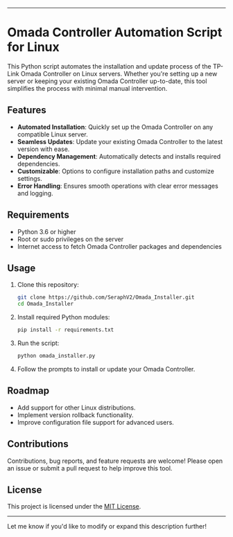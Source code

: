 

---

# Omada Controller Automation Script for Linux

This Python script automates the installation and update process of the TP-Link Omada Controller on Linux servers. Whether you're setting up a new server or keeping your existing Omada Controller up-to-date, this tool simplifies the process with minimal manual intervention.

## Features

- **Automated Installation**: Quickly set up the Omada Controller on any compatible Linux server.
- **Seamless Updates**: Update your existing Omada Controller to the latest version with ease.
- **Dependency Management**: Automatically detects and installs required dependencies.
- **Customizable**: Options to configure installation paths and customize settings.
- **Error Handling**: Ensures smooth operations with clear error messages and logging.

## Requirements

- Python 3.6 or higher
- Root or sudo privileges on the server
- Internet access to fetch Omada Controller packages and dependencies

## Usage

1. Clone this repository:
   ```bash
   git clone https://github.com/SeraphV2/Omada_Installer.git
   cd Omada_Installer
   ```

2. Install required Python modules:
   ```bash
   pip install -r requirements.txt
   ```

3. Run the script:
   ```bash
   python omada_installer.py
   ```

4. Follow the prompts to install or update your Omada Controller.

## Roadmap

- Add support for other Linux distributions.
- Implement version rollback functionality.
- Improve configuration file support for advanced users.

## Contributions

Contributions, bug reports, and feature requests are welcome! Please open an issue or submit a pull request to help improve this tool.

## License

This project is licensed under the [MIT License](LICENSE).

---

Let me know if you'd like to modify or expand this description further!
